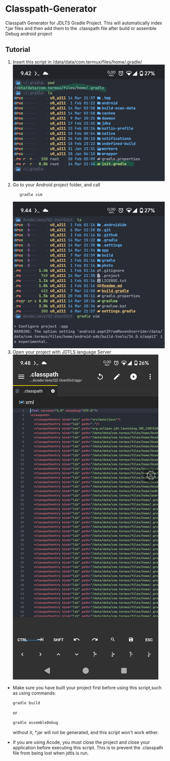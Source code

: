 # Classpath-Generator
Classpath Generator for JDLTS Gradle Project.
This will automatically index *.jar files and then add them to the .classpath file after build or assemble Debug android project

## Tutorial

1. Insert this script in /data/data/com.termux/files/home/.gradle/
   ![example](./Screenshot_20250314-214242.png)
2. Go to your Android project folder, and call
   ```bash
      gradle vim
   ```
   ![example](./Screenshot_20250314-214401.png)
3. Open your project with JDTLS language Server
   ![example](./Screenshot_20250314-214829.png)

* Make sure you have built your project first before using this script,such as using commands:
  ```sh
  gradle build
  ```
  or
  ```sh
  gradle assembleDebug
  ```
  without it, *.jar will not be generated, and this script won't work either.
  
* If you are using Acode, you must close the project and close your application before executing this script.
  This is to prevent the .classpath file from being lost when jdtls is run.

  
